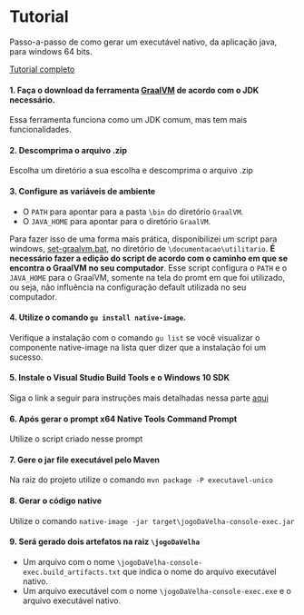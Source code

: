 # Tutorial
Passo-a-passo de como gerar um executável nativo, da aplicação java, para windows 64 bits.

[Tutorial completo](https://medium.com/graalvm/using-graalvm-and-native-image-on-windows-10-9954dc071311)

#### 1. Faça o download  da ferramenta [GraalVM](https://github.com/graalvm/graalvm-ce-builds/releases/tag/vm-22.3.0) de acordo com o JDK necessário.
Essa ferramenta funciona como um JDK comum, mas tem mais funcionalidades.
#### 2. Descomprima o arquivo .zip
Escolha um diretório a sua escolha e descomprima o arquivo .zip
#### 3. Configure as variáveis de ambiente
- O `PATH` para apontar para a pasta `\bin` do diretório `GraalVM`.
- O `JAVA_HOME` para apontar para o diretório `GraalVM`.

Para fazer isso de uma forma mais prática, disponibilizei um script para windows, [set-graalvm.bat](https://github.com/nogueiralegacy/jogoDaVelha/tree/main/documentacao/utilitario), no diretório de `\documentacao\utilitario`. **É necessário fazer a edição do script de acordo com o caminho em que se encontra o GraalVM no seu computador**. Esse script configura o `PATH` e o `JAVA_HOME` para o GraalVM, somente na tela do promt em que foi utilizado, ou seja, não influência na configuração default utilizada no seu computador.
#### 4. Utilize o comando `gu install native-image`.
Verifique a instalação com o comando `gu list` se você visualizar o componente native-image na lista quer dizer que a instalação foi um sucesso.
#### 5. Instale o Visual Studio Build Tools e o Windows 10 SDK
Siga o link a seguir para instruções mais detalhadas nessa parte [aqui](https://medium.com/graalvm/using-graalvm-and-native-image-on-windows-10-9954dc071311)
#### 6. Após gerar o prompt x64 Native Tools Command Prompt
Utilize o script criado nesse prompt
#### 7. Gere o jar file executável pelo Maven
Na raiz do projeto utilize o comando `mvn package -P executavel-unico`
#### 8. Gerar o código native
Utilize o comando `native-image -jar target\jogoDaVelha-console-exec.jar`
#### 9. Será gerado dois artefatos na raiz `\jogoDaVelha`
- Um arquivo com o nome `\jogoDaVelha-console-exec.build_artifacts.txt` que indica o nome do arquivo executável nativo.
- Um arquivo executável com o nome `\jogoDaVelha-console-exec.exe` e o arquivo executável nativo.
